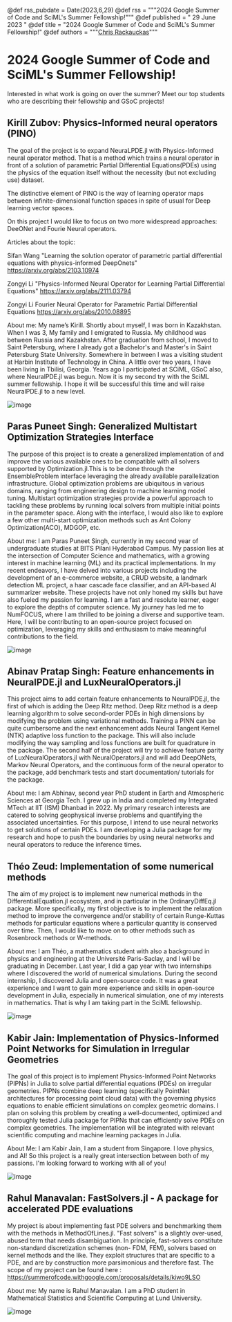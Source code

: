 @def rss_pubdate = Date(2023,6,29)
@def rss = """2024 Google Summer of Code and SciML's Summer Fellowship!"""
@def published = " 29 June 2023 "
@def title = "2024 Google Summer of Code and SciML's Summer Fellowship!"
@def authors = """<a href="https://github.com/ChrisRackauckas">Chris Rackauckas</a>"""

# 2024 Google Summer of Code and SciML's Summer Fellowship!

Interested in what work is going on over the summer? Meet our top students who are describing their fellowship and GSoC projects!


## Kirill Zubov: Physics-Informed neural operators (PINO)

The goal of the project  is to expand NeuraLPDE.jl with Physics-Informed neural operator method. That is a method which trains a neural operator in front of a solution of parametric Partial Differential Equations(PDEs) using  the physics of the equation itself without the necessity (but not excluding use) dataset.

The distinctive element of PINO is the way of learning operator maps between infinite-dimensional function spaces in spite of usual for Deep learning vector spaces.

On this project I would like to focus on two more widespread approaches:  DeeONet and Fourie Neural operators.

Articles about the topic:

Sifan Wang "Learning the solution operator of parametric partial differential equations with physics-informed DeepOnets" https://arxiv.org/abs/2103.10974

Zongyi Li "Physics-Informed Neural Operator for Learning Partial Differential Equations" https://arxiv.org/abs/2111.03794

Zongyi Li Fourier Neural Operator for Parametric Partial Differential Equations https://arxiv.org/abs/2010.08895

About me: My name’s Kirill. Shortly about myself, I was born in Kazakhstan.  When I was 3, My family and I emigrated to Russia. My childhood was between Russia and Kazakhstan. After graduation from school, I moved to Saint Petersburg, where I already got a Bachelor's and Master's in Saint Petersburg State University. Somewhere in between I was a visiting student at Harbin Institute of Technology in China. A little over two years, I have been living in Tbilisi, Georgia. Years ago I participated at SCiML, GSoC also, where NeuralPDE.jl was begun. Now it is my second try with the SciML summer fellowship. I hope it will be successful this time and will raise NeuralPDE.jl to a new level.

![image](../../../../assets/gsoc2024pics/kirill.png)

## Paras Puneet Singh: Generalized Multistart Optimization Strategies Interface

The purpose of this project is to create a generalized implementation of and improve the various available ones to be compatible with all solvers supported by Optimization.jl.This is to be done through the EnsembleProblem interface leveraging the already available parallelization infrastructure. Global optimization problems are ubiquitous in various domains, ranging from engineering design to machine learning model tuning. Multistart optimization strategies provide a powerful approach to tackling these problems by running local solvers from multiple initial points in the parameter space.
Along with the interface, I would also like to explore a few other multi-start optimization methods such as Ant Colony Optimization(ACO), MDGOP, etc.

About me: I am Paras Puneet Singh, currently in my second year of undergraduate studies at BITS Pilani Hyderabad Campus. My passion lies at the intersection of Computer Science and mathematics, with a growing interest in machine learning (ML) and its practical implementations. In my recent endeavors, I have delved into various projects including the development of an e-commerce website, a CRUD website, a landmark detection ML project, a haar cascade face classifier, and an API-based AI summarizer website. These projects have not only honed my skills but have also fueled my passion for learning. I am a fast and resolute learner, eager to explore the depths of computer science. My journey has led me to NumFOCUS, where I am thrilled to be joining a diverse and supportive team. Here, I will be contributing to an open-source project focused on optimization, leveraging my skills and enthusiasm to make meaningful contributions to the field.

![image](../../../../../assets/gsoc2024pics/paras.png)

## Abinav Pratap Singh: Feature enhancements in NeuralPDE.jl and LuxNeuralOperators.jl

This project aims to add certain feature enhancements to NeuralPDE.jl, the first of which is adding the Deep Ritz method. Deep Ritz method is a deep learning algorithm to solve second-order PDEs in high dimensions by modifying the problem using variational methods. Training a PINN can be quite cumbersome and the next enhancement adds Neural Tangent Kernel (NTK) adaptive loss function to the package. This will also include modifying the way sampling and loss functions are built for quadrature in the package.
The second half of the project will try to achieve feature parity of LuxNeuralOperators.jl with NeuralOperators.jl and will add DeepONets, Markov Neural Operators, and the continuous form of the neural operator to the package, add benchmark tests and start documentation/ tutorials for the package.

About me: I am Abhinav, second year PhD student in Earth and Atmospheric Sciences at Georgia Tech. I grew up in India and completed my Integrated MTech at IIT (ISM) Dhanbad in 2022. My primary research interests are catered to solving geophysical inverse problems and quantifying the associated uncertainties. For this purpose, I intend to use neural networks to get solutions of certain PDEs. I am developing a Julia package for my research and hope to push the boundaries by using neural networks and neural operators to reduce the inference times.

## Théo Zeud: Implementation of some numerical methods

The aim of my project is to implement new numerical methods in the DifferentialEquation.jl ecosystem, and in particular in the OrdinaryDiffEq.jl package. More specifically, my first objective is to implement the relaxation method to improve the convergence and/or stability of certain Runge-Kuttas methods for particular equations where a particular quantity is conserved over time. Then, I would like to move on to other methods such as Rosenbrock methods or W-methods.

About me: I am Théo, a mathematics student with also a background in physics and engineering at the Université Paris-Saclay, and I will be graduating in December. Last year, I did a gap year with two internships where I discovered the world of numerical simulations. During the second internship, I discovered Julia and open-source code. It was a great experience and I want to gain more experience and skills in open-source development in Julia, especially in numerical simulation, one of my interests in mathematics. That is why I am taking part in the SciML  fellowship.

![image](../../../../../assets/gsoc2024pics/theo.png)

##  Kabir Jain: Implementation of Physics-Informed Point Networks for Simulation in Irregular Geometries

The goal of this project is to implement Physics-Informed Point Networks (PIPNs) in Julia to solve partial differential equations (PDEs) on irregular geometries. PIPNs combine deep learning (specifically PointNet architectures for processing point cloud data) with the governing physics equations to enable efficient simulations on complex geometric domains. I plan on solving this problem by creating a well-documented, optimized and thoroughly tested Julia package for PIPNs that can efficiently solve PDEs on complex geometries. The implementation will be integrated with relevant scientific computing and machine learning packages in Julia.

About Me: I am Kabir Jain, I am a student from Singapore. I love physics, and AI! So this project is a really great intersection between both of my passions. I'm looking forward to working with all of you!

![image](../../../../../assets/gsoc2024pics/kabir.png)

## Rahul Manavalan: FastSolvers.jl - A package for accelerated PDE evaluations

My project is about implementing fast PDE solvers and benchmarking them with the methods in MethodOfLines.jl.
"Fast solvers" is a slightly over-used, abused term that needs disambiguation.
In principle, fast-solvers constitute non-standard discretization schemes (non- FDM, FEM), solvers based on kernel methods and the like.
They exploit structures that are specific to a PDE, and are by construction more parsimonious and therefore fast.
The scope of my project can be found here : https://summerofcode.withgoogle.com/proposals/details/kiwo9LSO

About me: My name is Rahul Manavalan. I am a PhD student in Mathematical Statistics and Scientific Computing at Lund University.

![image](../../../../../assets/gsoc2024pics/rahul.png)
